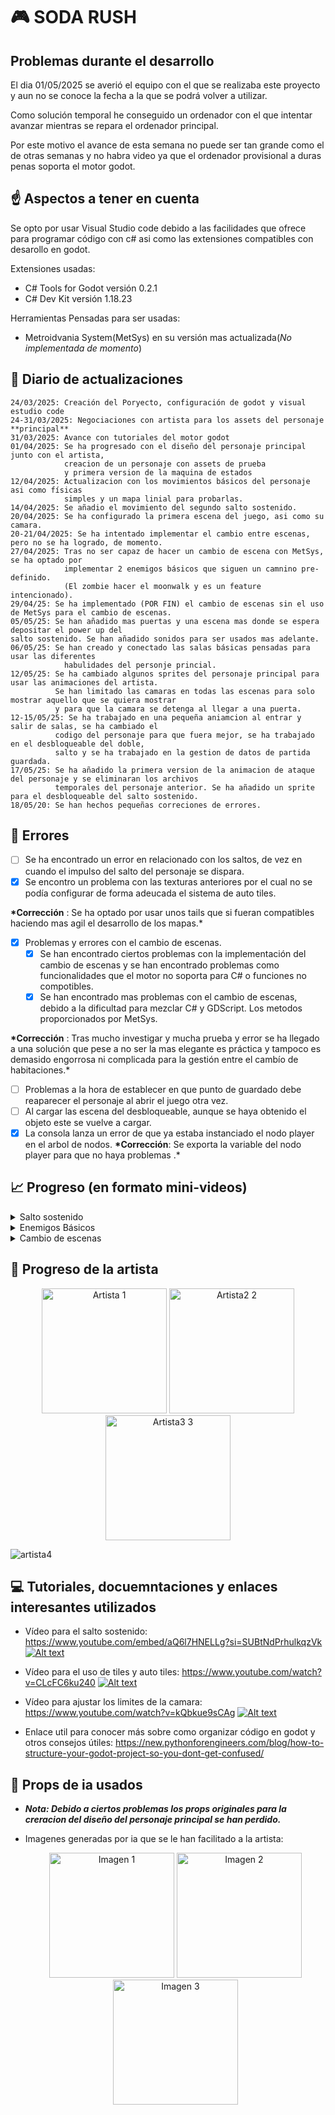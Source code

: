 # 🎮 SODA RUSH

## Problemas durante el desarrollo

El dia 01/05/2025 se averió el equipo con el que se realizaba este proyecto y aun
no se conoce la fecha a la que se podrá volver a utilizar.

Como solución temporal he conseguido un ordenador con el que intentar avanzar
mientras se repara el ordenador principal.

Por este motivo el avance de esta semana no puede ser tan grande como el de
otras semanas y no habra video ya que el ordenador provisional a duras penas soporta
el motor godot.

## ☝️ Aspectos a tener en cuenta

Se opto por usar Visual Studio code debido a las facilidades que ofrece para
programar código con c# asi como las extensiones compatibles con desarollo en
godot.

Extensiones usadas:

- C# Tools for Godot versión 0.2.1
- C# Dev Kit versión 1.18.23

Herramientas Pensadas para ser usadas:

- Metroidvania System(MetSys) en su versión mas actualizada(_No implementada de momento_)

## 📕 Diario de actualizaciones

```
24/03/2025: Creación del Poryecto, configuración de godot y visual estudio code
24-31/03/2025: Negociaciones con artista para los assets del personaje **principal**
31/03/2025: Avance con tutoriales del motor godot
01/04/2025: Se ha progresado con el diseño del personaje principal junto con el artista,
            creacion de un personaje con assets de prueba
            y primera version de la maquina de estados
12/04/2025: Actualizacion con los movimientos básicos del personaje asi como físicas
            simples y un mapa linial para probarlas.
14/04/2025: Se añadio el movimiento del segundo salto sostenido.
20/04/2025: Se ha configurado la primera escena del juego, asi como su camara.
20-21/04/2025: Se ha intentado implementar el cambio entre escenas, pero no se ha logrado, de momento.
27/04/2025: Tras no ser capaz de hacer un cambio de escena con MetSys, se ha optado por
            implementar 2 enemigos básicos que siguen un camnino pre-definido.
            (El zombie hacer el moonwalk y es un feature intencionado).
29/04/25: Se ha implementado (POR FIN) el cambio de escenas sin el uso de MetSys para el cambio de escenas.
05/05/25: Se han añadido mas puertas y una escena mas donde se espera depositar el power up del
salto sostenido. Se han añadido sonidos para ser usados mas adelante.
06/05/25: Se han creado y conectado las salas básicas pensadas para usar las diferentes
            habulidades del personje princial.
12/05/25: Se ha cambiado algunos sprites del personaje principal para usar las animaciones del artista.
          Se han limitado las camaras en todas las escenas para solo mostrar aquello que se quiera mostrar
          y para que la camara se detenga al llegar a una puerta.
12-15/05/25: Se ha trabajado en una pequeña aniamcion al entrar y salir de salas, se ha cambiado el 
          codigo del personaje para que fuera mejor, se ha trabajado en el desbloqueable del doble,
          salto y se ha trabajado en la gestion de datos de partida guardada.
17/05/25: Se ha añadido la primera version de la animacion de ataque del personaje y se eliminaran los archivos
          temporales del personaje anterior. Se ha añadido un sprite para el desbloqueable del salto sostenido.
18/05/20: Se han hechos pequeñas correciones de errores.
```

## 📝 Errores

- [ ] Se ha encontrado un error en relacionado con los saltos, de vez en cuando el impulso del salto del personaje se dispara.
- [x] Se encontro un problema con las texturas anteriores por el cual no se podía configurar de forma adeucada el sistema de auto tiles.

**\*Corrección** : Se ha optado por usar unos tails que si fueran compatibles haciendo mas agil el desarrollo de los mapas.\*

- [x] Problemas y errores con el cambio de escenas.
  - [x] Se han encontrado ciertos problemas con la implementación del cambio de escenas y se han encontrado problemas como funcionalidades que el motor no soporta para C# o funciones no compotibles.
  - [x] Se han encontrado mas problemas con el cambio de escenas, debido a la dificultad para mezclar C# y GDScript. Los metodos proporcionados por MetSys.

**\*Corrección** : Tras mucho investigar y mucha prueba y error se ha llegado a una solución que pese a no ser la mas elegante es práctica y tampoco es demasido engorrosa ni complicada para la gestión entre el cambío de habitaciones.\*

- [ ] Problemas a la hora de establecer en que punto de guardado debe reaparecer el personaje al abrir el juego otra vez.
- [ ] Al cargar las escena del desbloqueable, aunque se haya obtenido el objeto este se vuelve a cargar.
- [x] La consola lanza un error de que ya estaba instanciado el nodo player en el arbol de nodos.
      **\*Corrección**: Se exporta la variable del nodo player para que no haya problemas .\*  

## 📈 Progreso (en formato mini-videos)

 <details>
    <summary>Salto sostenido</summary>

  ![SodaRush - Movimientos básicos](https://github.com/user-attachments/assets/4d58c2d1-249c-4e78-9e64-d148f5527c7b)
</details>

 <details>
    <summary>Enemigos Básicos</summary>

![SodaRush - Enemigos básicos](https://github.com/user-attachments/assets/a6ce4031-e78b-4f9e-a822-31685afa6710)
</details>

 <details>
    <summary>Cambio de escenas</summary>

![SodaRush - Cambio de escenas](https://github.com/user-attachments/assets/6a719379-7c00-45e5-af8e-9099f500718c)
</details>

## 🎨 Progreso de la artista

  <p align="center">
  <img src="https://github.com/user-attachments/assets/e75d414c-740a-430e-b147-84eafddee02e" width="200" alt="Artista 1" />
  <img src="https://github.com/user-attachments/assets/70bc01c6-2001-4a84-ac20-570984db24bf" width="200" alt="Artista2 2" />
  <img src="https://github.com/user-attachments/assets/17baa085-01c9-4729-b91e-38f28e435b02" width="200" alt="Artista3 3" />
</p>

![artista4](https://github.com/user-attachments/assets/02fa9488-50cc-4126-af25-de6b734bfaa3)

## 💻 Tutoriales, docuemntaciones y enlaces interesantes utilizados

- Vídeo para el salto sostenido: https://www.youtube.com/embed/aQ6l7HNELLg?si=SUBtNdPrhulkqzVk
  [![Alt text](https://img.youtube.com/vi/aQ6l7HNELLg/0.jpg)](https://www.youtube.com/watch?v=aQ6l7HNELLg)

- Vídeo para el uso de tiles y auto tiles: https://www.youtube.com/watch?v=CLcFC6ku240
  [![Alt text](https://img.youtube.com/vi/CLcFC6ku240/0.jpg)](https://www.youtube.com/watch?v=CLcFC6ku240)

- Vídeo para ajustar los limites de la camara: https://www.youtube.com/watch?v=kQbkue9sCAg
  [![Alt text](https://img.youtube.com/vi/kQbkue9sCAg/0.jpg)](https://www.youtube.com/watch?v=kQbkue9sCAg)

- Enlace util para conocer más sobre como organizar código en godot y otros consejos útiles:
  https://new.pythonforengineers.com/blog/how-to-structure-your-godot-project-so-you-dont-get-confused/

## 🤖 Props de ia usados

- **_Nota: Debido a ciertos problemas los props originales para la creracion del diseño del personaje principal se han perdido._**

- Imagenes generadas por ia que se le han facilitado a la artista:
  <p align="center">
  <img src="https://github.com/user-attachments/assets/e7a6aaaf-c84e-415f-ade4-689b758187db" width="200" alt="Imagen 1" />
  <img src="https://github.com/user-attachments/assets/d545aaa8-787c-4024-bf9b-308cf630f647" width="200" alt="Imagen 2" />
  <img src="https://github.com/user-attachments/assets/84d6c205-4ace-47f8-ad4b-481dcf6ebfa1" width="200" alt="Imagen 3" />
</p>
